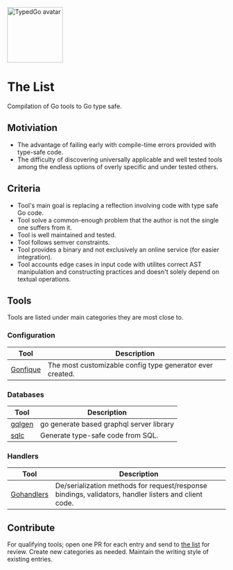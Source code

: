 <img style="width:128px" srcset="/.assets/avatar@2x.png 256w, /.assets/avatar@3x.png 384w" sizes="128w" src="/.assets/avatar@1x.png" alt="TypedGo avatar" />

# The List

Compilation of Go tools to Go type safe.

## Motiviation

- The advantage of failing early with compile-time errors provided with type-safe code.
- The difficulty of discovering universally applicable and well tested tools among the endless options of overly specific and under tested others.

## Criteria

- Tool's main goal is replacing a reflection involving code with type safe Go code.
- Tool solve a common-enough problem that the author is not the single one suffers from it.
- Tool is well maintained and tested.
- Tool follows semver constraints.
- Tool provides a binary and not exclusively an online service (for easier integration).
- Tool accounts edge cases in input code with utilites correct AST manipulation and constructing practices and doesn't solely depend on textual operations.

## Tools

Tools are listed under main categories they are most close to.

### Configuration

| Tool                                           | Description                                               |
| ---------------------------------------------- | --------------------------------------------------------- |
| [Gonfique](https://github.com/ufukty/gonfique) | The most customizable config type generator ever created. |

### Databases

| Tool                                          | Description                              |
| --------------------------------------------- | ---------------------------------------- |
| [gqlgen](https://github.com/99designs/gqlgen) | go generate based graphql server library |
| [sqlc](https://github.com/sqlc-dev/sqlc)      | Generate type-safe code from SQL.        |

### Handlers

| Tool                                               | Description                                                                                          |
| -------------------------------------------------- | ---------------------------------------------------------------------------------------------------- |
| [Gohandlers](https://github.com/ufukty/gohandlers) | De/serialization methods for request/response bindings, validators, handler listers and client code. |

## Contribute

For qualifying tools; open one PR for each entry and send to [the list](https://github.com/typedgo/the-list) for review. Create new categories as needed. Maintain the writing style of existing entries.
